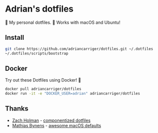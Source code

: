 # Adrian's dotfiles

🍭 My personal dotfiles. 🍭 Works with macOS and Ubuntu!

## Install

```bash
git clone https://github.com/adriancarriger/dotfiles.git ~/.dotfiles
~/.dotfiles/scripts/bootstrap
```

## Docker

Try out these Dotfiles using Docker!   🐳

```bash
docker pull adriancarriger/dotfiles
docker run -it -e "DOCKER_USER=adrian" adriancarriger/dotfiles
```

## Thanks

* [Zach Holman](https://github.com/holman) - [componentized dotfiles](https://github.com/holman/dotfiles)
* [Mathias Bynens](https://github.com/mathiasbynens) - [awesome macOS defaults](https://github.com/mathiasbynens/dotfiles)
